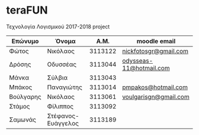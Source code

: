 # teraFUN
Τεχνολογία Λογισμικού 2017-2018 project 

| Επώνυμο | Όνομα | Α.Μ. | moodle email |
|---------|-------|------|--------------|
|Φώτος|Νικόλαος|3113122|nickfotosgr@gmail.com|
|Δρόσης|Οδυσσέας|3113044|odysseas-11@hotmail.com|
|Μάνκα|Σύλβια|3113043||
|Μπάκος|Παναγιώτης|3113014|pmpakos@hotmail.com|
|Βούλγαρης|Νικόλαος|3113061|voulgarisgn@gmail.com|
|Στάμος|Φίλιππος|3113092||
|Σαμωνάς|Στέφανος-Ευάγγελος|3113189||
